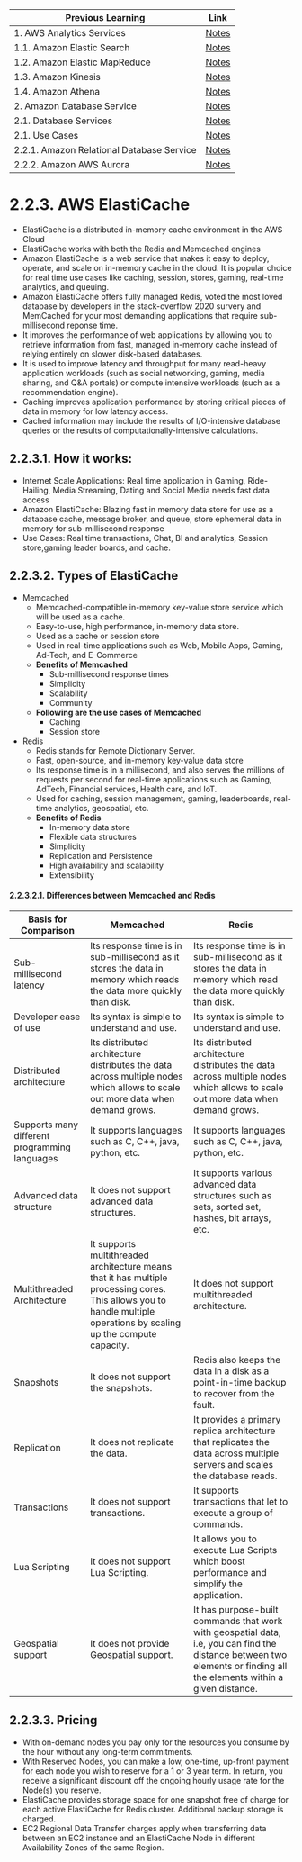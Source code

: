 | Previous Learning | Link |
| ----------------- | ---  |
| 1. AWS Analytics Services | [Notes](https://github.com/ghimiresunil/100-days-of-AWS-Educate-Learning/blob/main/Day_02.md) |
| 1.1. Amazon Elastic Search | [Notes](https://github.com/ghimiresunil/100-days-of-AWS-Educate-Learning/blob/main/Day_02.md) |
| 1.2. Amazon Elastic MapReduce | [Notes](https://github.com/ghimiresunil/100-days-of-AWS-Educate-Learning/blob/main/Day_03.md) |
| 1.3. Amazon Kinesis | [Notes](https://github.com/ghimiresunil/100-days-of-AWS-Educate-Learning/blob/main/Day_04.md) |
| 1.4. Amazon Athena | [Notes](https://github.com/ghimiresunil/100-days-of-AWS-Educate-Learning/blob/main/Day_05.md) |
| 2. Amazon Database Service | [Notes](https://github.com/ghimiresunil/100-days-of-AWS-Educate-Learning/blob/main/Day_06_07.md)|
| 2.1. Database Services | [Notes](https://github.com/ghimiresunil/100-days-of-AWS-Educate-Learning/blob/main/Day_06_07.md)|
| 2.1. Use Cases | [Notes](https://github.com/ghimiresunil/100-days-of-AWS-Educate-Learning/blob/main/Day_06_07.md)|
| 2.2.1. Amazon Relational Database Service| [Notes](https://github.com/ghimiresunil/100-days-of-AWS-Educate-Learning/blob/main/Day_06_07.md)|
| 2.2.2. Amazon AWS Aurora| [Notes](https://github.com/ghimiresunil/100-days-of-AWS-Educate-Learning/blob/main/Day_08.md)|

# 2.2.3. AWS ElastiCache

- ElastiCache is a distributed in-memory cache environment in the AWS Cloud
- ElastiCache works with both the Redis and Memcached engines
- Amazon ElastiCache is a web service that makes it easy to deploy, operate, and scale on in-memory cache in the cloud. It is popular choice for real time use cases like caching, session, stores, gaming, real-time analytics, and queuing.
- Amazon ElastiCache offers fully managed Redis, voted the most loved database by developers in the stack-overflow 2020 survery and MemCached for your most demanding applications that require sub-millisecond reponse time.
- It improves the performance of web applications by allowing you to retrieve information from fast, managed in-memory cache instead of relying entirely on slower disk-based databases.
- It is used to improve latency and throughput for many read-heavy application workloads (such as social networking, gaming, media sharing, and Q&A portals) or compute intensive workloads (such as a recommendation engine).
- Caching improves application performance by storing critical pieces of data in memory for low latency access.
- Cached information may include the results of I/O-intensive database queries or the results of computationally-intensive calculations.

## 2.2.3.1. How it works:
- Internet Scale Applications: Real time application in Gaming, Ride-Hailing, Media Streaming, Dating and Social Media needs fast data access
- Amazon ElastiCache: Blazing fast in memory data store for use as a database cache, message broker, and queue, store ephemeral data in memory for sub-millisecond response
- Use Cases: Real time transactions, Chat, BI and analytics, Session store,gaming leader boards, and cache. 
## 2.2.3.2. Types of ElastiCache

- Memcached
  - Memcached-compatible in-memory key-value store service which will be used as a cache.
  - Easy-to-use, high performance, in-memory data store. 
  - Used as a cache or session store
  - Used in real-time applications such as Web, Mobile Apps, Gaming, Ad-Tech, and E-Commerce
  - **Benefits of Memcached**
    - Sub-millisecond response times
    - Simplicity
    - Scalability
    - Community
  - **Following are the use cases of Memcached**
    - Caching
    - Session store
- Redis
  - Redis stands for Remote Dictionary Server.
  - Fast, open-source, and in-memory key-value data store
  - Its response time is in a millisecond, and also serves the millions of requests per second for real-time applications such as Gaming, AdTech, Financial services, Health care, and IoT.
  - Used for caching, session management, gaming, leaderboards, real-time analytics, geospatial, etc.
  - **Benefits of Redis**
    - In-memory data store
    - Flexible data structures
    - Simplicity
    - Replication and Persistence
    - High availability and scalability
    - Extensibility

#### 2.2.3.2.1. Differences between Memcached and Redis

| Basis for Comparison | Memcached | Redis|
| -------------------- | ---------- | ---- |
| Sub-millisecond latency | Its response time is in sub-millisecond as it stores the data in memory which reads the data more quickly than disk. | Its response time is in sub-millisecond as it stores the data in memory which read the data more quickly than disk.|
| Developer ease of use	| Its syntax is simple to understand and use.	| Its syntax is simple to understand and use.|
| Distributed architecture	| Its distributed architecture distributes the data across multiple nodes which allows to scale out more data when demand grows.	| Its distributed architecture distributes the data across multiple nodes which allows to scale out more data when demand grows.|
| Supports many different programming languages	| It supports languages such as C, C++, java, python, etc.	| It supports languages such as C, C++, java, python, etc.|
| Advanced data structure	| It does not support advanced data structures.	| It supports various advanced data structures such as sets, sorted set, hashes, bit arrays, etc.|
| Multithreaded Architecture	| It supports multithreaded architecture means that it has multiple processing cores. This allows you to handle multiple operations by scaling up the compute capacity.	 | It does not support multithreaded architecture.|
| Snapshots | It does not support the snapshots.	| Redis also keeps the data in a disk as a point-in-time backup to recover from the fault. |
| Replication | It does not replicate the data.	| It provides a primary replica architecture that replicates the data across multiple servers and scales the database reads.| 
| Transactions | It does not support transactions.	| It supports transactions that let to execute a group of commands.|
| Lua Scripting	 | It does not support Lua Scripting.	| It allows you to execute Lua Scripts which boost performance and simplify the application. |
| Geospatial support	| It does not provide Geospatial support.	| It has purpose-built commands that work with geospatial data, i.e, you can find the distance between two elements or finding all the elements within a given distance.|

## 2.2.3.3. Pricing

- With on-demand nodes you pay only for the resources you consume by the hour without any long-term commitments.
- With Reserved Nodes, you can make a low, one-time, up-front payment for each node you wish to reserve for a 1 or 3 year term. In return, you receive a significant discount off the ongoing hourly usage rate for the Node(s) you reserve.
- ElastiCache provides storage space for one snapshot free of charge for each active ElastiCache for Redis cluster. Additional backup storage is charged.
- EC2 Regional Data Transfer charges apply when transferring data between an EC2 instance and an ElastiCache Node in different Availability Zones of the same Region.
